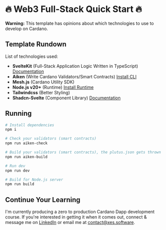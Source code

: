 # 🔥 Web3 Full-Stack Quick Start 🔥

**Warning:** This template has opinions about which technologies to use to develop on Cardano.

## Template Rundown

List of technologies used:
- **SvelteKit** (Full-Stack Application Logic Written in TypeScript) [Documentation](https://svelte.dev/docs/kit/introduction)
- **Aiken** (Write Cardano Validators/Smart Contracts) [Install CLI](https://aiken-lang.org/)
- **Mesh.js** (Cardano Utility SDK)
- **Node.js v20+** (Runtime) [Install Runtime](https://nodejs.org/en)
- **Tailwindcss** (Better Styling)
- **Shadcn-Svelte** (Component Library) [Documentation](https://www.shadcn-svelte.com/)

## Running

```bash
# Install dependencies
npm i

# Check your validators (smart contracts)
npm run aiken-check

# Build your validators (smart contracts), the plutus.json gets thrown into your $lib/validators folder
npm run aiken-build

# Run dev
npm run dev

# Build for Node.js server
npm run build
```

## Continue Your Learning

I'm currently producing a zero to production Cardano Dapp development course. If you're interested in getting it when it comes out, connect & message me on [LinkedIn](https://www.linkedin.com/in/leifelliott/) or email me at contact@xes.software.

